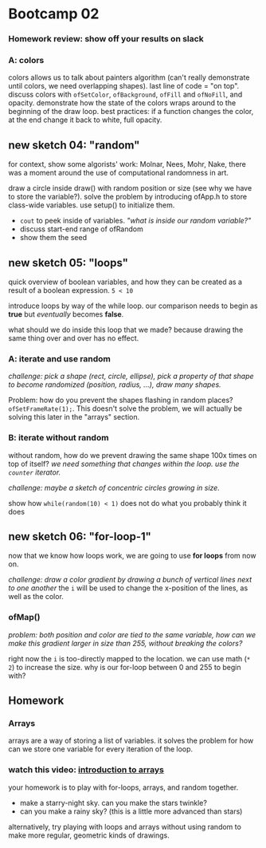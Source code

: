 # Bootcamp 02

### Homework review: show off your results on slack

### A: colors

colors allows us to talk about painters algorithm (can't really demonstrate until colors, we need overlapping shapes). last line of code = "on top". discuss colors with `ofSetColor`, `ofBackground`, `ofFill` and `ofNoFill`, and opacity. demonstrate how the state of the colors wraps around to the beginning of the draw loop. best practices: if a function changes the color, at the end change it back to white, full opacity.

## new sketch 04: "random"

for context, show some algorists' work: Molnar, Nees, Mohr, Nake, there was a moment around the use of computational randomness in art.

draw a circle inside draw() with random position or size (see why we have to store the variable?). solve the problem by introducing ofApp.h to store class-wide variables. use setup() to initialize them.

- `cout` to peek inside of variables. *"what is inside our random variable?"*
- discuss start-end range of ofRandom
- show them the seed

## new sketch 05: "loops"

quick overview of boolean variables, and how they can be created as a result of a boolean expression. `5 < 10`

introduce loops by way of the while loop. our comparison needs to begin as **true** but *eventually* becomes **false**.

what should we do inside this loop that we made? because drawing the same thing over and over has no effect.

### A: iterate and use random

*challenge: pick a shape (rect, circle, ellipse), pick a property of that shape to become randomized (position, radius, ...), draw many shapes.*

Problem: how do you prevent the shapes flashing in random places? `ofSetFrameRate(1);`. This doesn't solve the problem, we will actually be solving this later in the "arrays" section.

### B: iterate without random

without random, how do we prevent drawing the same shape 100x times on top of itself? *we need something that changes within the loop. use the `counter` iterator.*

*challenge: maybe a sketch of concentric circles growing in size.*

show how `while(random(10) < 1)` does not do what you probably think it does

## new sketch 06: "for-loop-1"

now that we know how loops work, we are going to use **for loops** from now on.

*challenge: draw a color gradient by drawing a bunch of vertical lines next to one another* the `i` will be used to change the x-position of the lines, as well as the color.

### ofMap()

*problem: both position and color are tied to the same variable, how can we make this gradient larger in size than 255, without breaking the colors?*

right now the `i` is too-directly mapped to the location. we can use math (`* 2`) to increase the size. why is our for-loop between 0 and 255 to begin with?

## Homework

### Arrays

arrays are a way of storing a list of variables. it solves the problem for how can we store one variable for every iteration of the loop.

### watch this video: [introduction to arrays](https://www.youtube.com/watch?v=6PxIhuwvQ_4)

your homework is to play with for-loops, arrays, and random together.

- make a starry-night sky. can you make the stars twinkle?
- can you make a rainy sky? (this is a little more advanced than stars)

alternatively, try playing with loops and arrays without using random to make more regular, geometric kinds of drawings.